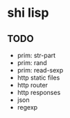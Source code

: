 # shi lisp

## TODO

- prim: str-part
- prim: rand
- prim: read-sexp
- http static files
- http router
- http responses
- json
- regexp

